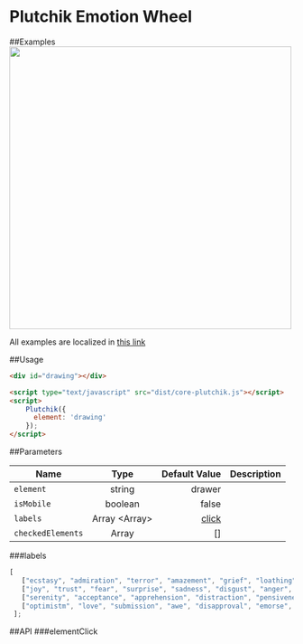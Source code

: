 # Plutchik Emotion Wheel

##Examples
<a href="https://kwarpechowski.github.io/The-Geneva-Emotion-Wheel/plutchik/samples/simple/index.html"><img src="https://github.com/kwarpechowski/The-Geneva-Emotion-Wheel/blob/master/plutchik/sample.png" width="500"/></a>

All examples are localized in [this link](https://kwarpechowski.github.io/The-Geneva-Emotion-Wheel/plutchik/samples?style=centerme)

##Usage
```html
<div id="drawing"></div>

<script type="text/javascript" src="dist/core-plutchik.js"></script>
<script>
    Plutchik({
      element: 'drawing'
    });
</script>
```

##Parameters

| Name        | Type            | Default Value  | Description |
| ----------- |:---------------:| --------------:|------------:|
| `element`   | string  | drawer | |
| `isMobile`   | boolean  | false | |
| `labels`    | Array <Array<string>>  | [click](#labels) | |
| `checkedElements`    | Array <string>  | [] | |


###labels<a name="labels"></a>
```javascript
[
   ["ecstasy", "admiration", "terror", "amazement", "grief", "loathing", "rage", "vigilance"],
   ["joy", "trust", "fear", "surprise", "sadness", "disgust", "anger", "anticipation"],
   ["serenity", "acceptance", "apprehension", "distraction", "pensiveness", "boredom", "annoyance", "interest"],
   ["optimistm", "love", "submission", "awe", "disapproval", "emorse", "contempt", "aggressiveness"]
 ];
```

##API
###elementClick
